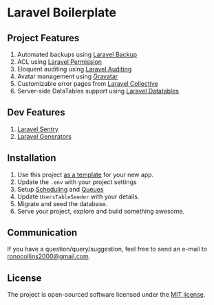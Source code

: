 # Laravel Boilerplate

## Project Features

1. Automated backups using [Laravel Backup](https://github.com/spatie/laravel-backup)
1. ACL using [Laravel Permission](https://github.com/spatie/laravel-permission)
1. Eloquent auditing using [Laravel Auditing](https://github.com/owen-it/laravel-auditing)
1. Avatar management using [Gravatar](https://github.com/creativeorange/gravatar)
1. Customizable error pages from [Laravel Collective](https://github.com/laravelcollective/errors)
1. Server-side DataTables support using [Laravel Datatables](https://github.com/yajra/laravel-datatables)

## Dev Features

1. [Laravel Sentry](https://github.com/getsentry/sentry-laravel)
1. [Laravel Generators](https://github.com/laracasts/Laravel-5-Generators-Extended)

## Installation

1. Use this project [as a template](https://help.github.com/en/github/creating-cloning-and-archiving-repositories/creating-a-repository-from-a-template) for your new app.
1. Update the ```.env``` with your project settings
1. Setup [Scheduling](https://laravel.com/docs/6.x/scheduling) and [Queues](https://laravel.com/docs/6.x/queues)
1. Update ```UsersTableSeeder``` with your details.
1. Migrate and seed the database.
1. Serve your project, explore and build something awesome.

## Communication

If you have a question/query/suggestion, feel free to send an e-mail to [ronocollins2000@gmail.com](mailto:ronocollins2000@gmail.com).

## License

The project is open-sourced software licensed under the [MIT license](https://opensource.org/licenses/MIT).
